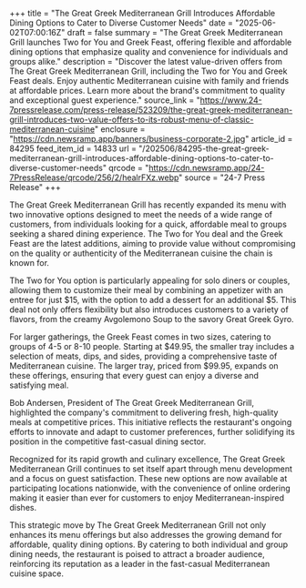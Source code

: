 +++
title = "The Great Greek Mediterranean Grill Introduces Affordable Dining Options to Cater to Diverse Customer Needs"
date = "2025-06-02T07:00:16Z"
draft = false
summary = "The Great Greek Mediterranean Grill launches Two for You and Greek Feast, offering flexible and affordable dining options that emphasize quality and convenience for individuals and groups alike."
description = "Discover the latest value-driven offers from The Great Greek Mediterranean Grill, including the Two for You and Greek Feast deals. Enjoy authentic Mediterranean cuisine with family and friends at affordable prices. Learn more about the brand's commitment to quality and exceptional guest experience."
source_link = "https://www.24-7pressrelease.com/press-release/523209/the-great-greek-mediterranean-grill-introduces-two-value-offers-to-its-robust-menu-of-classic-mediterranean-cuisine"
enclosure = "https://cdn.newsramp.app/banners/business-corporate-2.jpg"
article_id = 84295
feed_item_id = 14833
url = "/202506/84295-the-great-greek-mediterranean-grill-introduces-affordable-dining-options-to-cater-to-diverse-customer-needs"
qrcode = "https://cdn.newsramp.app/24-7PressRelease/qrcode/256/2/healrFXz.webp"
source = "24-7 Press Release"
+++

<p>The Great Greek Mediterranean Grill has recently expanded its menu with two innovative options designed to meet the needs of a wide range of customers, from individuals looking for a quick, affordable meal to groups seeking a shared dining experience. The Two for You deal and the Greek Feast are the latest additions, aiming to provide value without compromising on the quality or authenticity of the Mediterranean cuisine the chain is known for.</p><p>The Two for You option is particularly appealing for solo diners or couples, allowing them to customize their meal by combining an appetizer with an entree for just $15, with the option to add a dessert for an additional $5. This deal not only offers flexibility but also introduces customers to a variety of flavors, from the creamy Avgolemono Soup to the savory Great Greek Gyro.</p><p>For larger gatherings, the Greek Feast comes in two sizes, catering to groups of 4-5 or 8-10 people. Starting at $49.95, the smaller tray includes a selection of meats, dips, and sides, providing a comprehensive taste of Mediterranean cuisine. The larger tray, priced from $99.95, expands on these offerings, ensuring that every guest can enjoy a diverse and satisfying meal.</p><p>Bob Andersen, President of The Great Greek Mediterranean Grill, highlighted the company's commitment to delivering fresh, high-quality meals at competitive prices. This initiative reflects the restaurant's ongoing efforts to innovate and adapt to customer preferences, further solidifying its position in the competitive fast-casual dining sector.</p><p>Recognized for its rapid growth and culinary excellence, The Great Greek Mediterranean Grill continues to set itself apart through menu development and a focus on guest satisfaction. These new options are now available at participating locations nationwide, with the convenience of online ordering making it easier than ever for customers to enjoy Mediterranean-inspired dishes.</p><p>This strategic move by The Great Greek Mediterranean Grill not only enhances its menu offerings but also addresses the growing demand for affordable, quality dining options. By catering to both individual and group dining needs, the restaurant is poised to attract a broader audience, reinforcing its reputation as a leader in the fast-casual Mediterranean cuisine space.</p>